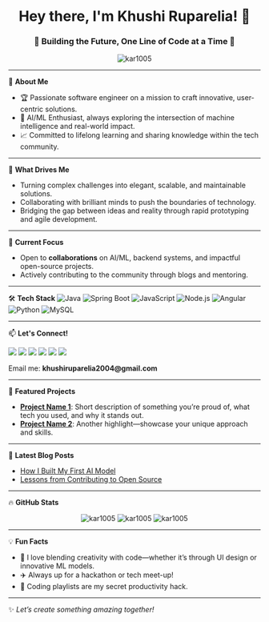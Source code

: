 <h1 align="center">Hey there, I'm Khushi Ruparelia! 👋</h1>
<h3 align="center">🚀 Building the Future, One Line of Code at a Time 🚀</h3>

<p align="center">
  <img src="https://komarev.com/ghpvc/?username=kar1005&label=Profile%20views&color=0e75b6&style=flat" alt="kar1005" />
</p>

---

🌟 **About Me**
- 🏆 Passionate software engineer on a mission to craft innovative, user-centric solutions.
- 🤖 AI/ML Enthusiast, always exploring the intersection of machine intelligence and real-world impact.
- 📈 Committed to lifelong learning and sharing knowledge within the tech community.

---

🎯 **What Drives Me**
- Turning complex challenges into elegant, scalable, and maintainable solutions.
- Collaborating with brilliant minds to push the boundaries of technology.
- Bridging the gap between ideas and reality through rapid prototyping and agile development.

---

💼 **Current Focus**
- Open to **collaborations** on AI/ML, backend systems, and impactful open-source projects.
- Actively contributing to the community through blogs and mentoring.

---

🛠️ **Tech Stack**
![Java](https://img.shields.io/badge/-Java-333?style=flat&logo=java)
![Spring Boot](https://img.shields.io/badge/-Spring%20Boot-333?style=flat&logo=spring-boot)
![JavaScript](https://img.shields.io/badge/-JavaScript-333?style=flat&logo=javascript)
![Node.js](https://img.shields.io/badge/-Node.js-333?style=flat&logo=node.js)
![Angular](https://img.shields.io/badge/-Angular-333?style=flat&logo=angular)
![Python](https://img.shields.io/badge/-Python-333?style=flat&logo=python)
![MySQL](https://img.shields.io/badge/-MySQL-333?style=flat&logo=mysql)
<!-- Add more as relevant -->

---

📫 **Let's Connect!**
<p align="left">
  <a href="https://linkedin.com/in/khushi-ruparelia-10m" target="_blank"><img src="https://img.shields.io/badge/-LinkedIn-0077B5?style=flat&logo=linkedin" /></a>
  <a href="https://instagram.com/_khushi1054" target="_blank"><img src="https://img.shields.io/badge/-Instagram-E4405F?style=flat&logo=instagram" /></a>
  <a href="https://medium.com/@khushiruparelia2004" target="_blank"><img src="https://img.shields.io/badge/-Medium-12100E?style=flat&logo=medium" /></a>
  <a href="https://www.codechef.com/users/khushi_rupareli" target="_blank"><img src="https://img.shields.io/badge/-CodeChef-5B4638?style=flat&logo=codechef" /></a>
  <a href="https://leetcode.com/khushi_ruparelia" target="_blank"><img src="https://img.shields.io/badge/-LeetCode-FFA116?style=flat&logo=leetcode" /></a>
  <a href="https://auth.geeksforgeeks.org/user/khushirupa7yi2" target="_blank"><img src="https://img.shields.io/badge/-GeeksforGeeks-0F9D58?style=flat&logo=geeksforgeeks" /></a>
</p>
Email me: <b>khushiruparelia2004@gmail.com</b>

---

🌱 **Featured Projects**
- **[Project Name 1](#)**: Short description of something you’re proud of, what tech you used, and why it stands out.
- **[Project Name 2](#)**: Another highlight—showcase your unique approach and skills.
<!-- Add links to your repositories or portfolio -->

---

📝 **Latest Blog Posts**
- [How I Built My First AI Model](https://medium.com/@khushiruparelia2004) <!-- Example, update with real posts -->
- [Lessons from Contributing to Open Source](https://medium.com/@khushiruparelia2004)
<!-- Add more posts or remove this section if not relevant -->

---

🔥 **GitHub Stats**
<p align="center">
  <img src="https://github-readme-stats.vercel.app/api?username=kar1005&show_icons=true&theme=radical" alt="kar1005" />
  <img src="https://github-readme-stats.vercel.app/api/top-langs/?username=kar1005&layout=compact&theme=radical" alt="kar1005" />
  <img src="https://github-readme-streak-stats.herokuapp.com/?user=kar1005&theme=radical" alt="kar1005" />
</p>

---

💡 **Fun Facts**
- 🎨 I love blending creativity with code—whether it’s through UI design or innovative ML models.
- ✈️ Always up for a hackathon or tech meet-up!
- 🎵 Coding playlists are my secret productivity hack.

---

✨ _Let’s create something amazing together!_
